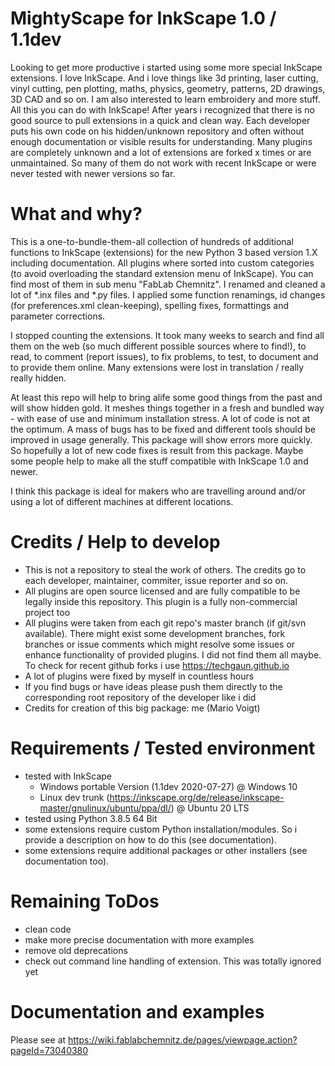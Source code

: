 # MightyScape for InkScape 1.0 / 1.1dev

Looking to get more productive i started using some more special InkScape extensions. I love InkScape. And i love things like 3d printing, laser cutting, vinyl cutting, pen plotting, maths, physics, geometry, patterns, 2D drawings, 3D CAD and so on. I am also interested to learn embroidery and more stuff. All this you can do with InkScape! After years i recognized that there is no good source to pull extensions in a quick and clean way. Each developer puts his own code on his hidden/unknown repository and often without enough documentation or visible results for understanding. Many plugins are completely unknown and a lot of extensions are forked x times or are unmaintained. So many of them do not work with recent InkScape or were never tested with newer versions so far.

# What and why?

This is a one-to-bundle-them-all collection of hundreds of additional functions to InkScape (extensions) for the new Python 3 based version 1.X including documentation. All plugins where sorted into custom categories  (to avoid overloading the standard extension menu of InkScape). You can find most of them in sub menu "FabLab Chemnitz". I renamed and cleaned a lot of *.inx files and *.py files. I applied some function renamings, id changes (for preferences.xml clean-keeping), spelling fixes, formattings and parameter corrections.

I stopped counting the extensions. It took many weeks to search and find all them on the web (so much different possible sources where to find!), to read, to comment (report issues), to fix problems, to test, to document and to provide them online. Many extensions were lost in translation / really really hidden.

At least this repo will help to bring alife some good things from the past and will show hidden gold. It meshes things together in a fresh and bundled way - with ease of use and minimum installation stress. A lot of code is not at the optimum. A mass of bugs has to be fixed and different tools should be improved in usage generally. This package will show errors more quickly. So hopefully a lot of new code fixes is result from this package. Maybe some people help to make all the stuff compatible with InkScape 1.0 and newer.

I think this package is ideal for makers who are travelling around and/or using a lot of different machines at different locations.

# Credits / Help to develop

   * This is not a repository to steal the work of others. The credits go to each developer, maintainer, commiter, issue reporter and so on.
   * All plugins are open source licensed and are fully compatible to be legally inside this repository. This plugin is a fully non-commercial project too
   * All plugins were taken from each git repo's master branch (if git/svn available). There might exist some development branches, fork branches or issue comments which might resolve some issues or enhance functionality of provided plugins. I did not find them all maybe. To check for recent github forks i use https://techgaun.github.io
   * A lot of plugins were fixed by myself in countless hours
   * If you find bugs or have ideas please push them directly to the corresponding root repository of the developer like i did
   * Credits for creation of this big package: me (Mario Voigt)

# Requirements / Tested environment

   * tested with InkScape
       * Windows portable Version (1.1dev 2020-07-27) @ Windows 10
       * Linux dev trunk (https://inkscape.org/de/release/inkscape-master/gnulinux/ubuntu/ppa/dl/) @ Ubuntu 20 LTS
   * tested using Python 3.8.5 64 Bit
   * some extensions require custom Python installation/modules. So i provide a description on how to do this (see documentation).
   * some extensions require additional packages or other installers (see documentation too).

# Remaining ToDos

  * clean code
  * make more precise documentation with more examples
  * remove old deprecations
  * check out command line handling of extension. This was totally ignored yet

# Documentation and examples
Please see at https://wiki.fablabchemnitz.de/pages/viewpage.action?pageId=73040380
